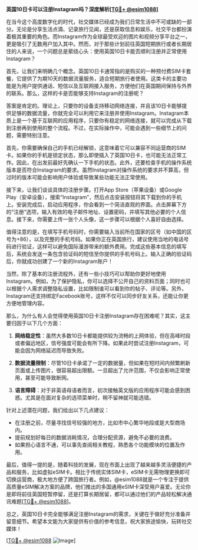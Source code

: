**英国10日卡可以注册Instagram吗？深度解析[[TG💪+ @esim1088](https://t.me/s/esim1088)]**

在当今这个高度数字化的时代，社交媒体已经成为我们日常生活中不可或缺的一部分。无论是分享生活点滴、记录旅行见闻，还是获取信息和娱乐，社交平台都扮演着极其重要的角色。而Instagram作为全球最受欢迎的图片和视频分享平台之一，更是吸引了无数用户加入其中。然而，对于那些计划前往英国短期旅行或者长期居住的人来说，一个问题总是萦绕心头：使用英国10日卡能否顺利注册并正常使用Instagram？

首先，让我们来明确几个概念。英国10日卡通常指的是购买的一种预付费SIM卡套餐，它提供了为期10天的数据流量服务，适合短期旅行者使用。这类卡的主要功能是为用户提供通话、短信以及互联网接入服务，方便他们在英国期间保持与外界的联系。那么，这样的卡是否能够支持Instagram的注册呢？

答案是肯定的。理论上，只要你的设备支持移动网络连接，并且该10日卡能够提供足够的数据流量，你就完全可以利用它来注册并使用Instagram。Instagram本质上是一个基于互联网的应用程序，只要你有稳定的网络连接，就可以完成从下载到注册再到使用的整个流程。不过，在实际操作中，可能会遇到一些细节上的问题，需要特别注意。

首先，你需要确保自己的手机已经解锁，这意味着它可以兼容不同运营商的SIM卡。如果你的手机是锁定状态，那么即使插入了英国10日卡，也可能无法正常工作。因此，在出发前最好先确认一下手机的状态。此外，还要检查手机的操作系统版本是否符合Instagram的要求。虽然Instagram对操作系统的要求并不算高，但过时的版本可能会影响用户体验或导致某些功能无法正常使用。

接下来，让我们谈谈具体的注册步骤。打开App Store（苹果设备）或Google Play（安卓设备），搜索“Instagram”，然后点击安装按钮将其下载到你的手机上。安装完成后，启动应用程序，你会看到一个简洁直观的界面。点击屏幕下方的“注册”选项，输入有效的电子邮件地址、设置密码，并填写其他必要的个人信息。接下来，你需要上传一张个人头像，这一步骤可以根据个人喜好自由选择。

值得注意的是，在填写手机号码时，你需要输入当前所在国家的区号（如中国的区号为+86），以及完整的手机号码。如果你正在英国旅行，建议使用当地的电话号码进行验证，这样可以避免国际漫游带来的额外费用。完成这些基本信息的填写后，系统会发送一条包含验证码的短信至你提供的手机号码上。输入正确的验证码后，你就成功创建了一个新的Instagram账户！

当然，除了基本的注册流程外，还有一些小技巧可以帮助你更好地使用Instagram。例如，为了保护隐私，你可以选择不公开自己的资料页面；同时也可以根据个人需求调整隐私设置，比如限制谁可以看到你的帖子、评论等。另外，Instagram还支持绑定Facebook账号，这样不仅可以同步好友关系，还能让你更方便地管理内容。

那么，为什么有人会觉得使用英国10日卡注册Instagram存在困难呢？其实，这主要归因于以下几个方面：

1. **网络稳定性**：虽然大多数10日卡都能提供较为流畅的上网体验，但在高峰时段或者偏远地区，信号强度可能会有所下降。如果此时尝试注册Instagram，可能会因为网络延迟而导致失败。
   
2. **数据流量限制**：尽管10日卡承诺了一定的数据量，但如果在短时间内频繁刷新页面或上传图片，很容易超出限额。一旦超出了允许范围，不仅会影响正常使用，甚至可能导致断网。

3. **语言障碍**：对于非英语母语者而言，初次接触英文版的应用程序可能会感到困惑。尤其是在面对复杂的选项菜单时，稍不留神就可能选错。

针对上述潜在问题，我们给出以下几点建议：

- 在注册之前，尽量寻找信号较强的地方，比如市中心繁华地段或是大型商场内。
- 提前规划好每日的数据消耗情况，合理分配资源，避免不必要的浪费。
- 如果担心语言不通，可以事先查阅相关教程，熟悉各个功能模块的位置及作用。

最后，值得一提的是，随着科技的发展，现在市面上出现了越来越多灵活便捷的产品和服务，比如虚拟eSIM卡。相比于传统实体SIM卡，eSIM卡无需物理更换即可切换运营商，极大地方便了跨国旅行者。例如，@esim1088就是一个专注于提供高质量eSIM解决方案的品牌，他们推出的多国通用eSIM卡深受用户喜爱。无论你是即将前往英国短暂停留，还是打算长期居留，都可以通过他们的产品轻松解决通讯难题[[TG💪+ @esim1088](https://t.me/s/esim1088)]。

总之，英国10日卡完全能够满足注册Instagram的需求，关键在于做好充分准备并留意细节。希望本文能为大家提供有价值的参考信息，祝大家旅途愉快，玩转社交媒体！

[[TG💪+ @esim1088](https://t.me/s/esim1088) ![Image](https://i.postimg.cc/4NQfJmqS/Snipaste-2025-05-13-00-14-12.png)]